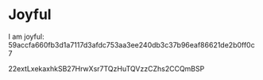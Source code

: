 # Joyful

I am joyful: 59accfa660fb3d1a7117d3afdc753aa3ee240db3c37b96eaf86621de2b0ff0c7


22extLxekaxhkSB27HrwXsr7TQzHuTQVzzCZhs2CCQmBSP